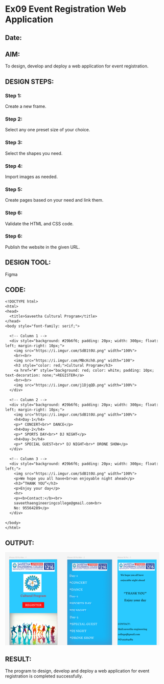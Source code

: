 # Ex09 Event Registration Web Application
## Date:

## AIM:
To design, develop and deploy a web application for event registration.

## DESIGN STEPS:

### Step 1:
Create a new frame.

### Step 2:
Select any one preset size of your choice.

### Step 3:
Select the shapes you need.

### Step 4:
Import images as needed.

### Step 5:
Create pages based on your need and link them.

### Step 6:

Validate the HTML and CSS code.

### Step 6:

Publish the website in the given URL.

## DESIGN TOOL:
Figma

## CODE:
```
<!DOCTYPE html>
<html>
<head>
  <title>Saveetha Cultural Program</title>
</head>
<body style="font-family: serif;">

  <!-- Column 1 -->
  <div style="background: #29b6f6; padding: 20px; width: 300px; float: left; margin-right: 10px;">
    <img src="https://i.imgur.com/SdB1t0U.png" width="100%">
    <br><br>
    <img src="https://i.imgur.com/MBcKch0.png" width="100">
    <h3 style="color: red;">Cultural Program</h3>
    <a href="#" style="background: red; color: white; padding: 10px; text-decoration: none;">REGISTER</a>
    <br><br>
    <img src="https://i.imgur.com/j1DjqQD.png" width="100%">
  </div>

  <!-- Column 2 -->
  <div style="background: #29b6f6; padding: 20px; width: 300px; float: left; margin-right: 10px;">
    <img src="https://i.imgur.com/SdB1t0U.png" width="100%">
    <h4>Day-1</h4>
    <p>* CONCERT<br>* DANCE</p>
    <h4>Day-2</h4>
    <p>* SPORTS DAY<br>* DJ NIGHT</p>
    <h4>Day-3</h4>
    <p>* SPECIAL GUEST<br>* DJ NIGHT<br>* DRONE SHOW</p>
  </div>

  <!-- Column 3 -->
  <div style="background: #29b6f6; padding: 20px; width: 300px; float: left;">
    <img src="https://i.imgur.com/SdB1t0U.png" width="100%">
    <p>We hope you all have<br>an enjoyable night ahead</p>
    <h3>“THANK YOU”</h3>
    <p>Enjoy your day</p>
    <hr>
    <p><b>Contact:</b><br>
    saveethaengineeringcollege@gmail.com<br>
    No: 95564289</p>
  </div>

</body>
</html>

```


## OUTPUT:
![alt text](<Screenshot 2025-05-14 175051.png>)


## RESULT:
The program to design, develop and deploy a web application for event registration is completed successfully.
